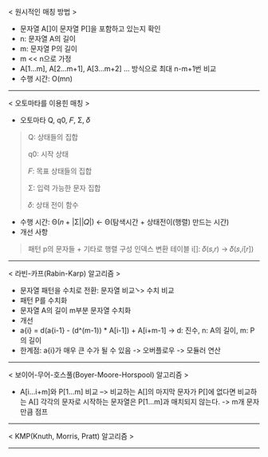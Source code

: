 < 원시적인 매칭 방법 >
- 문자열 A[]이 문자열 P[]을 포함하고 있는지 확인
- n: 문자열 A의 길이
- m: 문자열 P의 길이
- m << n으로 가정
- A[1...m], A[2...m+1], A[3...m+2] ... 방식으로 최대 n-m+1번 비교
- 수행 시간: O(mn)
---
< 오토마타를 이용힌 매칭 >
- 오토마타 Q, q0, 𝐹, Σ, 𝛿
> Q: 상태들의 집합
> 
> q0: 시작 상태
> 
> 𝐹: 목표 상태들의 집합
> 
> Σ: 입력 가능한 문자 집합 
>
> 𝛿: 상태 전이 함수
- 수행 시간: Θ(𝑛 + |Σ||𝑄|) <- Θ(탐색시간 + 상태전이(행렬) 만드는 시간)
- 개선 사항
> 패턴 p의 문자들 + 기타로 행렬 구성
> 인덱스 변환 테이블 i[]: 𝛿(𝑠,𝑟) -> 𝛿(𝑠,𝑖[𝑟])
---
< 라빈-카프(Rabin-Karp) 알고리즘 >
- 문자열 패턴을 수치로 전환: 문자열 비교̀ -> 수치 비교
- 패턴 P를 수치화
- 문자열 A의 길이 m부분 문자열 수치화
- 개선
- a{i} = d(a{i-1} - (d^(m-1)) * A[i-1]) + A[i+m-1]
-> d: 진수, n: A의 길이, m: P의 길이
- 한계점: a{i}가 매우 큰 수가 될 수 있음 -> 오버플로우 -> 모듈러 연산
---
< 보이어-무어-호스풀(Boyer-Moore-Horspool) 알고리즘 >
- A[i...i+m]와 P[1...m] 비교
–> 비교하는 A[]의 마지막 문자가 P[]에 없다면 비교하는 A[] 각각의 문자로 시작하는 문자열은 P[1...m]과 매치되지 않는다.
-> m개 문자만큼 점프
---
< KMP(Knuth, Morris, Pratt) 알고리즘 >

---

